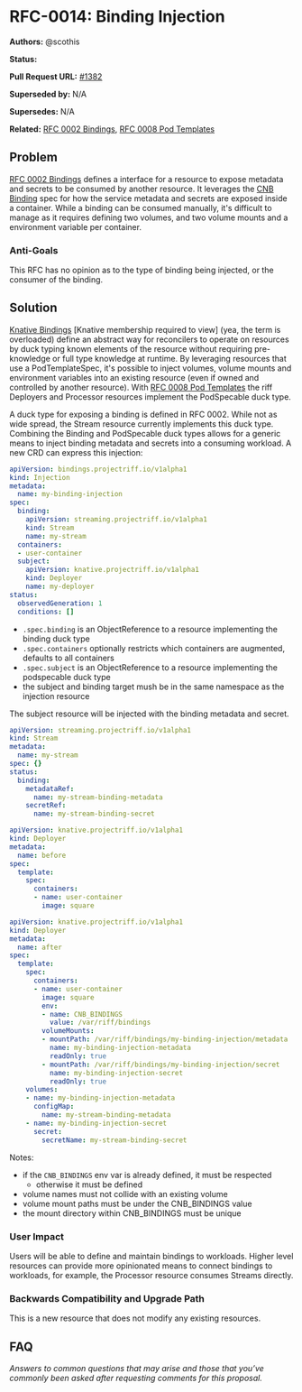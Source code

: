 # RFC-0014: Binding Injection

**Authors:** @scothis

**Status:**

**Pull Request URL:** [#1382](https://github.com/projectriff/riff/pull/1382)

**Superseded by:** N/A

**Supersedes:** N/A

**Related:** [RFC 0002 Bindings](./rfc-0002-bindings.md), [RFC 0008 Pod Templates](./rfc-0008-pod-templates.md)


## Problem

[RFC 0002 Bindings](./rfc-0002-bindings.md) defines a interface for a resource to expose metadata and secrets to be consumed by another resource. It leverages the [CNB Binding](https://github.com/buildpack/spec/blob/master/extensions/bindings.md) spec for how the service metadata and secrets are exposed inside a container. While a binding can be consumed manually, it's difficult to manage as it requires defining two volumes, and two volume mounts and a environment variable per container.

### Anti-Goals

This RFC has no opinion as to the type of binding being injected, or the consumer of the binding.

## Solution

[Knative Bindings](https://docs.google.com/document/d/1t5WVrj2KQZ2u5s0LvIUtfHnSonBv5Vcv8Gl2k5NXrCQ/edit#heading=h.lnql658xmg9p) [Knative membership required to view] (yea, the term is overloaded) define an abstract way for reconcilers to operate on resources by duck typing known elements of the resource without requiring pre-knowledge or full type knowledge at runtime. By leveraging resources that use a PodTemplateSpec, it's possible to inject volumes, volume mounts and environment variables into an existing resource (even if owned and controlled by another resource). With [RFC 0008 Pod Templates](./rfc-0008-pod-templates.md) the riff Deployers and Processor resources implement the PodSpecable duck type.

A duck type for exposing a binding is defined in RFC 0002. While not as wide spread, the Stream resource currently implements this duck type. Combining the Binding and PodSpecable duck types allows for a generic means to inject binding metadata and secrets into a consuming workload. A new CRD can express this injection:

```yaml
apiVersion: bindings.projectriff.io/v1alpha1
kind: Injection
metadata:
  name: my-binding-injection
spec:
  binding:
    apiVersion: streaming.projectriff.io/v1alpha1
    kind: Stream
    name: my-stream
  containers:
  - user-container
  subject:
    apiVersion: knative.projectriff.io/v1alpha1
    kind: Deployer
    name: my-deployer
status:
  observedGeneration: 1
  conditions: []
```

- `.spec.binding` is an ObjectReference to a resource implementing the binding duck type
- `.spec.containers` optionally restricts which containers are augmented, defaults to all containers
- `.spec.subject` is an ObjectReference to a resource implementing the podspecable duck type
- the subject and binding target mush be in the same namespace as the injection resource

The subject resource will be injected with the binding metadata and secret.

```yaml
apiVersion: streaming.projectriff.io/v1alpha1
kind: Stream
metadata:
  name: my-stream
spec: {}
status:
  binding:
    metadataRef:
      name: my-stream-binding-metadata
    secretRef:
      name: my-stream-binding-secret
```

```yaml
apiVersion: knative.projectriff.io/v1alpha1
kind: Deployer
metadata:
  name: before
spec:
  template:
    spec:
      containers:
      - name: user-container
        image: square
```

```yaml
apiVersion: knative.projectriff.io/v1alpha1
kind: Deployer
metadata:
  name: after
spec:
  template:
    spec:
      containers:
      - name: user-container
        image: square
        env:
        - name: CNB_BINDINGS
          value: /var/riff/bindings
        volumeMounts:
        - mountPath: /var/riff/bindings/my-binding-injection/metadata
          name: my-binding-injection-metadata
          readOnly: true
        - mountPath: /var/riff/bindings/my-binding-injection/secret
          name: my-binding-injection-secret
          readOnly: true
    volumes:
    - name: my-binding-injection-metadata
      configMap:
        name: my-stream-binding-metadata
    - name: my-binding-injection-secret
      secret:
        secretName: my-stream-binding-secret
```

Notes:
- if the `CNB_BINDINGS` env var is already defined, it must be respected
  - otherwise it must be defined
- volume names must not collide with an existing volume
- volume mount paths must be under the CNB_BINDINGS value
- the mount directory within CNB_BINDINGS must be unique

### User Impact

Users will be able to define and maintain bindings to workloads. Higher level resources can provide more opinionated means to connect bindings to workloads, for example, the Processor resource consumes Streams directly.

### Backwards Compatibility and Upgrade Path

This is a new resource that does not modify any existing resources.

## FAQ
*Answers to common questions that may arise and those that you’ve commonly been asked after requesting comments for this proposal.*
